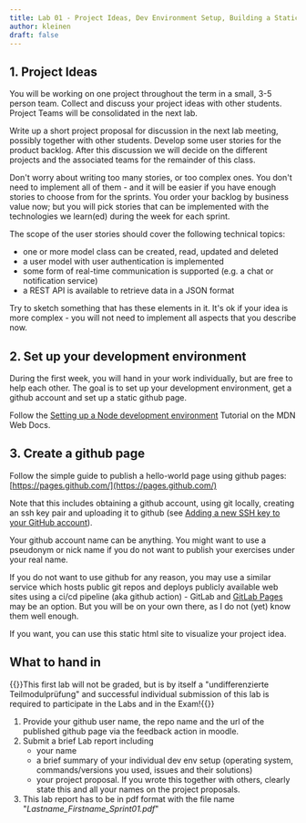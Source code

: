 ```yaml
---
title: Lab 01 - Project Ideas, Dev Environment Setup, Building a Static Web Site
author: kleinen
draft: false
---
```


## 1. Project Ideas

You will be working on one project throughout the term in a small, 3-5 person team.
Collect and discuss your project ideas with other students. Project Teams will be 
consolidated in the next lab.

Write up a short project proposal for discussion in the next lab meeting, possibly together with other students. Develop some user stories for the product backlog. After this discussion we will decide on the different projects and the associated teams for the remainder of this class.

Don't worry about writing too many stories, or too complex ones. You don't need to implement all of them -
and it will be easier if you have enough stories to choose from for the sprints. You order your backlog by business value now; but you will pick stories that can be implemented with the technologies we learn(ed) during the week for each sprint.

The scope of the user stories should cover the following technical topics:

* one or more model class can be created, read, updated and deleted
* a user model with user authentication is implemented
* some form of real-time communication is supported (e.g. a chat or notification service)
* a REST API is available to retrieve data in a JSON format

Try to sketch something that has these elements in it. It's ok if your idea is more complex - you will not need to implement all aspects that you describe now.

## 2. Set up your development environment

During the first week, you will hand in your work individually, but are free to help each other.
The goal is to set up your development environment, get a github account and set up a static github page.

Follow the [Setting up a Node development environment](https://developer.mozilla.org/en-US/docs/Learn_web_development/Extensions/Server-side/Express_Nodejs/development_environment) Tutorial on the MDN Web Docs.

## 3. Create a github page

Follow the simple guide to publish a hello-world page using github pages:
[https://pages.github.com/](https://pages.github.com/)

Note that this includes obtaining a github account, using git locally, creating an ssh key pair and uploading it to github (see [Adding a new SSH key to your GitHub account](https://docs.github.com/en/authentication/connecting-to-github-with-ssh/adding-a-new-ssh-key-to-your-github-account)).

Your github account name can be anything. You might want to use a pseudonym or nick name if you do not want to publish your exercises under your real name.

If you do not want to use github for any reason, you may use a similar service which 
hosts public git repos and deploys publicly available web sites using a ci/cd pipeline (aka github action) - GitLab and [GitLab Pages](https://docs.gitlab.com/user/project/pages/) may be an option.
But you will be on your own there, as I do not (yet) know them well enough.

If you want, you can use this static html site to visualize your project idea.

## What to hand in
{{<alert>}}This first lab will not be graded, but is by itself a "undifferenzierte Teilmodulprüfung" 
and successful individual submission of this lab is required to participate in the Labs and in the Exam!{{</alert>}}

1. Provide your github user name, the repo name and the url of the published github page via the feedback action in moodle.
2. Submit a brief Lab report including
    - your name 
    - a brief summary of your individual dev env setup (operating system, commands/versions you used,  issues and their solutions)
    - your project proposal. If you wrote this together with others, clearly state this and all your names on the project proposals.
3. This lab report has to be in pdf format with the file name "_Lastname\_Firstname\_Sprint01.pdf_"
